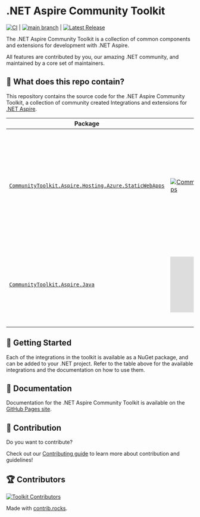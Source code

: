 # .NET Aspire Community Toolkit

[![CI](https://github.com/CommunityToolkit/Aspire/actions/workflows/dotnet-ci.yml/badge.svg)](https://github.com/CommunityToolkit/Aspire/actions/workflows/dotnet-ci.yml) | [![main branch](https://github.com/CommunityToolkit/Aspire/actions/workflows/dotnet-main.yml/badge.svg)](https://github.com/CommunityToolkit/Aspire/actions/workflows/dotnet-main.yml) | [![Latest Release](https://github.com/CommunityToolkit/Aspire/actions/workflows/dotnet-release.yml/badge.svg)](https://github.com/CommunityToolkit/Aspire/actions/workflows/dotnet-release.yml)

The .NET Aspire Community Toolkit is a collection of common components and extensions for development with .NET Aspire.

All features are contributed by you, our amazing .NET community, and maintained by a core set of maintainers.

## 👀 What does this repo contain?

This repository contains the source code for the .NET Aspire Community Toolkit, a collection of community created Integrations and extensions for [.NET Aspire](https://aka.ms/dotnet/aspire).

| Package                                                                       | Latest stable                                                                    | Latest Preview                                                                                   | Description                                                                                                                                                                                                                  |
| ----------------------------------------------------------------------------- | -------------------------------------------------------------------------------- | ------------------------------------------------------------------------------------------------ | ---------------------------------------------------------------------------------------------------------------------------------------------------------------------------------------------------------------------------- |
| [`CommunityToolkit.Aspire.Hosting.Azure.StaticWebApps`][swa-integration-docs] | [![CommunityToolkit.Aspire.Hosting.Azure.StaticWebApps][swa-shields]][swa-nuget] | [![CommunityToolkit.Aspire.Hosting.Azure.StaticWebApps][swa-shields-preview]][swa-nuget-preview] | A hosting component for the [Azure Static Web Apps emulator](https://learn.microsoft.com/azure/static-web-apps/static-web-apps-cli-overview) (Note: this does not support deployment of a project to Azure Static Web Apps). |
| [`CommunityToolkit.Aspire.Java`][java-integration-docs]                       | [![CommunityToolkit.Aspire.Java][java-shields]][java-nuget]                      | [![CommunityToolkit.Aspire.Java][java-shields-preview]][java-nuget-preview]                      | A component for running Java code in .NET Aspire either using the local JDK or using a container.                                                                                                                            |

## 🙌 Getting Started

Each of the integrations in the toolkit is available as a NuGet package, and can be added to your .NET project. Refer to the table above for the available integrations and the documentation on how to use them.

## 📃 Documentation

Documentation for the .NET Aspire Community Toolkit is available on the [GitHub Pages site](https://communitytoolkit.github.io/aspire/).

## 🚀 Contribution

Do you want to contribute?

Check out our [Contributing guide](./CONTRIBUTING.md) to learn more about contribution and guidelines!

## 🏆 Contributors

[![Toolkit Contributors](https://contrib.rocks/image?repo=CommunityToolkit/aspire)](https://github.com/CommunityToolkit/aspire/graphs/contributors)

Made with [contrib.rocks](https://contrib.rocks).

[swa-integration-docs]: https://communitytoolkit.github.io/aspire/integrations/hosting-azure-static-web-apps
[swa-shields]: https://img.shields.io/nuget/v/CommunityToolkit.Aspire.Hosting.Azure.StaticWebApps
[swa-nuget]: https://nuget.org/packages/CommunityToolkit.Aspire.Hosting.Azure.StaticWebApps/
[swa-shields-preview]: https://img.shields.io/nuget/v/CommunityToolkit.Aspire.Hosting.Azure.StaticWebApps?label=nuget%20(preview)
[swa-nuget-preview]: https://nuget.org/packages/CommunityToolkit.Aspire.Hosting.Azure.StaticWebApps/absoluteLatest
[java-integration-docs]: https://communitytoolkit.github.io/aspire/integrations/hosting-java
[java-shields]: https://img.shields.io/nuget/v/CommunityToolkit.Aspire.Hosting.Java
[java-nuget]: https://nuget.org/packages/CommunityToolkit.Aspire.Hosting.Java/
[java-shields-preview]: https://img.shields.io/nuget/v/CommunityToolkit.Aspire.Hosting.Java?label=nuget%20(preview)
[java-nuget-preview]: https://nuget.org/packages/CommunityToolkit.Aspire.Hosting.Java/absoluteLatest
